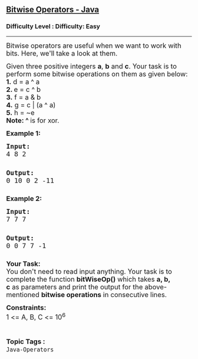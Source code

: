 <h2><a href="https://www.geeksforgeeks.org/problems/bitwise-operators-java/1?itm_source=geeksforgeeks&itm_medium=article&itm_campaign=practice_card">Bitwise Operators - Java</a></h2><h3>Difficulty Level : Difficulty: Easy</h3><hr><div class="problems_problem_content__Xm_eO"><p><span style="font-size:18px">Bitwise operators are useful when we want to work with bits. Here, we'll take a look at them.</span></p>

<p><span style="font-size:18px">Given three positive integers <strong>a</strong>, <strong>b</strong> and <strong>c</strong>. Your task is to perform some bitwise operations on them as given below:<br>
<strong>1.</strong> d = a ^ a<br>
<strong>2. </strong>e = c ^ b<br>
<strong>3.</strong> f = a &amp; b<br>
<strong>4.</strong> g = c | (a ^ a)<br>
<strong>5.</strong>&nbsp;h&nbsp;= ~e<br>
<strong>Note: ^ </strong>is for xor.</span></p>

<p><strong><span style="font-size:18px">Example 1:</span></strong></p>

<div class="problemQuestion">
<div class="problemQuestion">
<pre><span style="font-size:18px"><strong>Input:</strong>
4 8 2</span>

<span style="font-size:18px"><strong>Output:</strong></span>
<span style="font-size:18px">0
10
0
2
-11</span></pre>

<p><strong><span style="font-size:18px">Example 2:</span></strong></p>

<div class="problemQuestion">
<div class="problemQuestion">
<pre><span style="font-size:18px"><strong>Input:</strong>
7 7 7</span>

<span style="font-size:18px"><strong>Output:</strong></span>
<span style="font-size:18px">0
0
7
7
-1</span></pre>
</div>
</div>
</div>

<p><span style="font-size:18px"><strong>Your Task:</strong><br>
You don't need to read input&nbsp;anything. Your task is to complete the function <strong>bitWiseOp()</strong>&nbsp;which takes <strong>a, b, c</strong>&nbsp;as&nbsp;parameters&nbsp;and print the output for the above-mentioned <strong>bitwise operations</strong>&nbsp;in consecutive lines.</span></p>

<p><span style="font-size:18px"><strong>Constraints:</strong><br>
1 &lt;= A, B, C &lt;= 10<sup>6</sup></span>&nbsp;</p>
</div>
</div><br><p><span style=font-size:18px><strong>Topic Tags : </strong><br><code>Java-Operators</code>&nbsp;